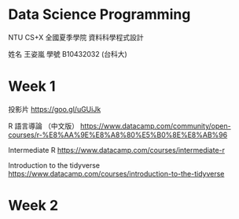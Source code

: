 # Data Science Programming

NTU CS+X 全國夏季學院 資料科學程式設計

姓名 王姿嵐
學號 B10432032 (台科大)

# Week 1
投影片 https://goo.gl/uGUiJk

R 語言導論 （中文版） https://www.datacamp.com/community/open-courses/r-%E8%AA%9E%E8%A8%80%E5%B0%8E%E8%AB%96

Intermediate R https://www.datacamp.com/courses/intermediate-r

​Introduction to the tidyverse​https://www.datacamp.com/courses/introduction-to-the-tidyverse

# Week 2


